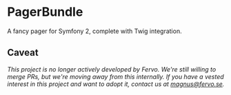 # PagerBundle
A fancy pager for Symfony 2, complete with Twig integration.

## Caveat
*This project is no longer actively developed by Fervo. We're still willing to merge PRs, but we're moving away from this internally. If you have a vested interest in this project and want to adopt it, contact us at magnus@fervo.se.*
